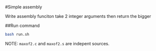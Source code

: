 #Simple assembly

Write assembly funciton take 2 integer arguments then return the bigger

##Run command

```bash
bash run.sh
```

NOTE: `maxof2.c` and `maxof2.s` are indepent sources.
